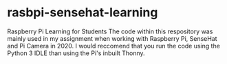 # rasbpi-sensehat-learning
Raspberry Pi Learning for Students
The code within this respository was mainly used in my assignment when working with Raspberry Pi, SenseHat and Pi Camera in 2020. 
I would reccomend that you run the code using the Python 3 IDLE than using the Pi's inbuilt Thonny.

